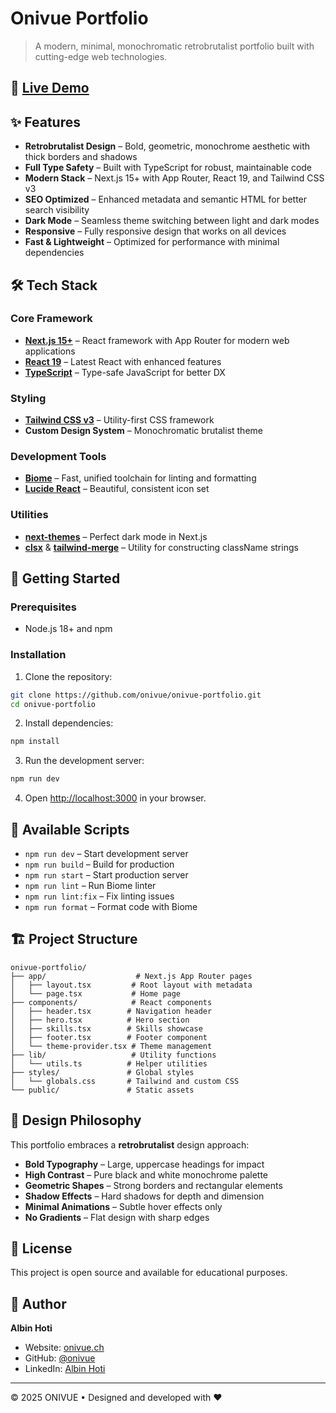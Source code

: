# Onivue Portfolio

> A modern, minimal, monochromatic retrobrutalist portfolio built with cutting-edge web technologies.

## 🚀 [Live Demo](https://www.onivue.ch/)

## ✨ Features

- **Retrobrutalist Design** – Bold, geometric, monochrome aesthetic with thick borders and shadows
- **Full Type Safety** – Built with TypeScript for robust, maintainable code
- **Modern Stack** – Next.js 15+ with App Router, React 19, and Tailwind CSS v3
- **SEO Optimized** – Enhanced metadata and semantic HTML for better search visibility
- **Dark Mode** – Seamless theme switching between light and dark modes
- **Responsive** – Fully responsive design that works on all devices
- **Fast & Lightweight** – Optimized for performance with minimal dependencies

## 🛠️ Tech Stack

### Core Framework
- **[Next.js 15+](https://nextjs.org)** – React framework with App Router for modern web applications
- **[React 19](https://react.dev)** – Latest React with enhanced features
- **[TypeScript](https://www.typescriptlang.org)** – Type-safe JavaScript for better DX

### Styling
- **[Tailwind CSS v3](https://tailwindcss.com/)** – Utility-first CSS framework
- **Custom Design System** – Monochromatic brutalist theme

### Development Tools
- **[Biome](https://biomejs.dev)** – Fast, unified toolchain for linting and formatting
- **[Lucide React](https://lucide.dev)** – Beautiful, consistent icon set

### Utilities
- **[next-themes](https://github.com/pacocoursey/next-themes)** – Perfect dark mode in Next.js
- **[clsx](https://github.com/lukeed/clsx)** & **[tailwind-merge](https://github.com/dcastil/tailwind-merge)** – Utility for constructing className strings

## 🚀 Getting Started

### Prerequisites

- Node.js 18+ and npm

### Installation

1. Clone the repository:
```bash
git clone https://github.com/onivue/onivue-portfolio.git
cd onivue-portfolio
```

2. Install dependencies:
```bash
npm install
```

3. Run the development server:
```bash
npm run dev
```

4. Open [http://localhost:3000](http://localhost:3000) in your browser.

## 📜 Available Scripts

- `npm run dev` – Start development server
- `npm run build` – Build for production
- `npm run start` – Start production server
- `npm run lint` – Run Biome linter
- `npm run lint:fix` – Fix linting issues
- `npm run format` – Format code with Biome

## 🏗️ Project Structure

```
onivue-portfolio/
├── app/                    # Next.js App Router pages
│   ├── layout.tsx         # Root layout with metadata
│   └── page.tsx           # Home page
├── components/            # React components
│   ├── header.tsx        # Navigation header
│   ├── hero.tsx          # Hero section
│   ├── skills.tsx        # Skills showcase
│   ├── footer.tsx        # Footer component
│   └── theme-provider.tsx # Theme management
├── lib/                   # Utility functions
│   └── utils.ts          # Helper utilities
├── styles/               # Global styles
│   └── globals.css       # Tailwind and custom CSS
└── public/               # Static assets
```

## 🎨 Design Philosophy

This portfolio embraces a **retrobrutalist** design approach:

- **Bold Typography** – Large, uppercase headings for impact
- **High Contrast** – Pure black and white monochrome palette
- **Geometric Shapes** – Strong borders and rectangular elements
- **Shadow Effects** – Hard shadows for depth and dimension
- **Minimal Animations** – Subtle hover effects only
- **No Gradients** – Flat design with sharp edges

## 📝 License

This project is open source and available for educational purposes.

## 👤 Author

**Albin Hoti**
- Website: [onivue.ch](https://www.onivue.ch)
- GitHub: [@onivue](https://github.com/onivue)
- LinkedIn: [Albin Hoti](https://www.linkedin.com/in/albin-hoti-a1991b237)

---

© 2025 ONIVUE • Designed and developed with ❤️
